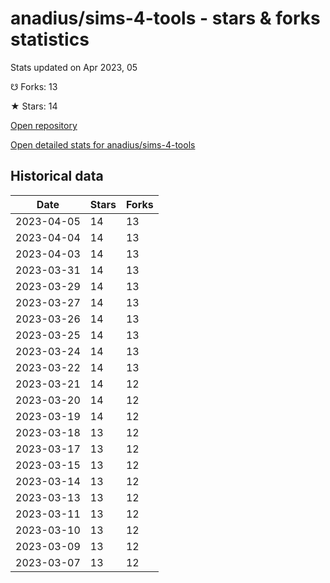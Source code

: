 # anadius/sims-4-tools - stars & forks statistics

Stats updated on Apr 2023, 05

☋ Forks: 13

★ Stars: 14

[Open repository](https://github.com/anadius/sims-4-tools)

[Open detailed stats for anadius/sims-4-tools](https://reviewgithub.com/rep/anadius/sims-4-tools)

## Historical data
| Date | Stars | Forks |
|------|-------|-------|
| 2023-04-05 | 14 | 13 | 
| 2023-04-04 | 14 | 13 | 
| 2023-04-03 | 14 | 13 | 
| 2023-03-31 | 14 | 13 | 
| 2023-03-29 | 14 | 13 | 
| 2023-03-27 | 14 | 13 | 
| 2023-03-26 | 14 | 13 | 
| 2023-03-25 | 14 | 13 | 
| 2023-03-24 | 14 | 13 | 
| 2023-03-22 | 14 | 13 | 
| 2023-03-21 | 14 | 12 | 
| 2023-03-20 | 14 | 12 | 
| 2023-03-19 | 14 | 12 | 
| 2023-03-18 | 13 | 12 | 
| 2023-03-17 | 13 | 12 | 
| 2023-03-15 | 13 | 12 | 
| 2023-03-14 | 13 | 12 | 
| 2023-03-13 | 13 | 12 | 
| 2023-03-11 | 13 | 12 | 
| 2023-03-10 | 13 | 12 | 
| 2023-03-09 | 13 | 12 | 
| 2023-03-07 | 13 | 12 | 

